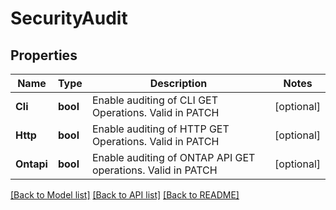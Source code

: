 # SecurityAudit

## Properties

Name | Type | Description | Notes
------------ | ------------- | ------------- | -------------
**Cli** | **bool** | Enable auditing of CLI GET Operations. Valid in PATCH | [optional] 
**Http** | **bool** | Enable auditing of HTTP GET Operations. Valid in PATCH | [optional] 
**Ontapi** | **bool** | Enable auditing of ONTAP API GET operations. Valid in PATCH | [optional] 

[[Back to Model list]](../README.md#documentation-for-models) [[Back to API list]](../README.md#documentation-for-api-endpoints) [[Back to README]](../README.md)


